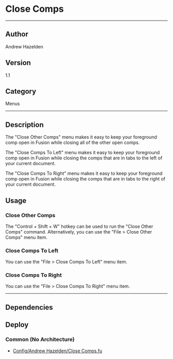 # Close Comps
___

## Author
Andrew Hazelden

## Version
1.1

## Category
Menus

___

## Description
<p>The "Close Other Comps" menu makes it easy to keep your foreground comp open in Fusion while closing all of the other open comps.</p>

<p>The "Close Comps To Left" menu makes it easy to keep your foreground comp open in Fusion while closing the comps that are in tabs to the left of your current document.</p>

<p>The "Close Comps To Right" menu makes it easy to keep your foreground comp open in Fusion while closing the comps that are in tabs to the right of your current document.</p>

<h2>Usage</h2>

<h3>Close Other Comps</h3>

The "Control + Shift + W" hotkey can be used to run the "Close Other Comps" command. Alternatively, you can use the "File &gt; Close Other Comps" menu item.

<h3>Close Comps To Left</h3>

You can use the "File &gt; Close Comps To Left" menu item.

<h3>Close Comps To Right</h3>

You can use the "File &gt; Close Comps To Right" menu item.


___

## Dependencies

## Deploy

### Common (No Architecture)

<ul>
<li><a href="https://gitlab.com/WeSuckLess/Reactor/-/blob/master/Atoms/com.AndrewHazelden.CloseComps/Config/Andrew Hazelden/Close Comps.fu?ref_type=heads">Config/Andrew Hazelden/Close Comps.fu</a></li>
</ul>
